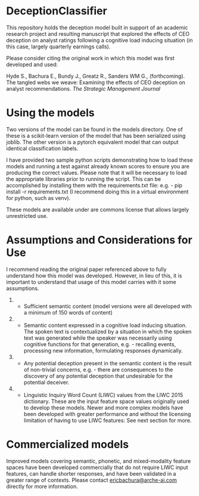 # DeceptionClassifier
This repository holds the deception model built in support of an academic research project and resulting manuscript that explored the effects of CEO deception on analyst ratings following a cognitive load inducing situation (in this case, largely quarterly earnings calls).

Please consider citing the original work in which this model was first developed and used:

Hyde S., Bachura E., Bundy J., Greatz R., Sanders WM G., (forthcoming). The tangled webs we weave: Examining the effects of CEO deception on analyst recommendations. *The Strategic Management Journal*

# Using the models
Two versions of the model can be found in the models directory. One of these is a scikit-learn version of the model that has been serialized
using joblib. The other version is a pytorch equivalent model that can output identical classification labels.

I have provided two sample python scripts demonstrating how to load these models and running a test against already known scores to ensure you are producing the correct values. Please note that it will be necessary to load the appropriate libraries prior to running the script. This can be accomplished
by installing them with the requirements.txt file: e.g. - pip install -r requirements.txt (I recommend doing this in a virtual environment for python, such
as venv).

These models are available under are commons license that allows largely unrestricted use.

# Assumptions and Considerations for Use
I recommend reading the original paper referenced above to fully understand how this model was developed. However, in lieu of this, it is important
to understand that usage of this model carries with it some assumptions.

1) - Sufficient semantic content (model versions were all developed with a minimum of 150 words of content)
2) - Semantic content expressed in a cognitive load inducing situation. The spoken text is contextualized by a situation in which the spoken text was generated while the speaker was necessarily using cognitive functions for that generation, e.g. - recalling events, processing new information, formulating responses dynamically.
3) - Any potential deception present in the semantic content is the result of non-trivial concerns, e.g. - there are consequences to the discovery of any potential deception that undesirable for the potential deceiver.
4) - Linguistic Inquiry Word Count (LIWC) values from the LIWC 2015 dictionary. These are the input feature space values originally used to develop these models. Newer and more complex models have been developed with greater performance and without the licensing limitation of having to use LIWC features: See next section for more.

# Commercialized models
Improved models covering semantic, phonetic, and mixed-modality feature spaces have been developed commercially that do not require LIWC input features, can handle shorter responses, and have been validated in a greater range of contexts. Please contact ericbachura@arche-ai.com directly for more information.